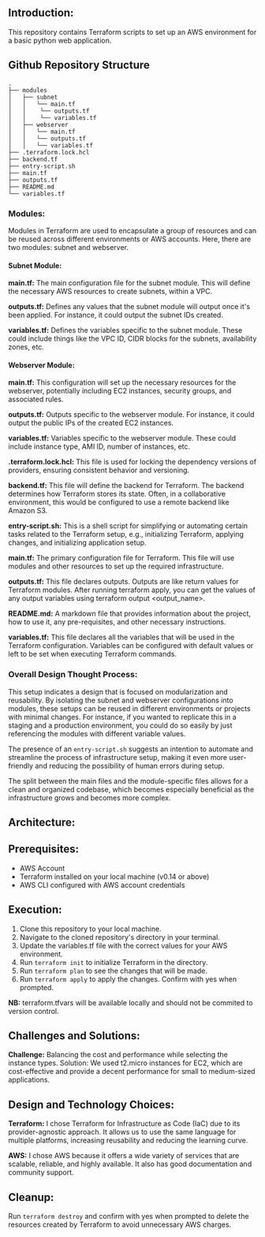 ## Introduction:
This repository contains Terraform scripts to set up an AWS environment for a basic python web application.

## Github Repository Structure
```
.
├── modules
│   ├── subnet
│   │   └── main.tf
│   │    └── outputs.tf
│   │    └── variables.tf
│   ├── webserver
│   │   └── main.tf  
│   │   └── outputs.tf
│   │   └── variables.tf 
├── .terraform.lock.hcl
├── backend.tf
├── entry-script.sh
├── main.tf
├── outputs.tf
├── README.md
└── variables.tf
```
### Modules:
Modules in Terraform are used to encapsulate a group of resources and can be reused across different environments or AWS accounts. Here, there are two modules: subnet and webserver.

#### Subnet Module:
**main.tf:** The main configuration file for the subnet module. This will define the necessary AWS resources to create subnets, within a VPC.

**outputs.tf:** Defines any values that the subnet module will output once it's been applied. For instance, it could output the subnet IDs created.

**variables.tf:** Defines the variables specific to the subnet module. These could include things like the VPC ID, CIDR blocks for the subnets, availability zones, etc.

#### Webserver Module:
**main.tf:** This configuration will set up the necessary resources for the webserver, potentially including EC2 instances, security groups, and associated rules.

**outputs.tf:** Outputs specific to the webserver module. For instance, it could output the public IPs of the created EC2 instances.

**variables.tf:** Variables specific to the webserver module. These could include instance type, AMI ID, number of instances, etc.

**.terraform.lock.hcl:** This file is used for locking the dependency versions of providers, ensuring consistent behavior and versioning. 

**backend.tf:** This file will define the backend for Terraform. The backend determines how Terraform stores its state. Often, in a collaborative environment, this would be configured to use a remote backend like Amazon S3.

**entry-script.sh:** This is a shell script for simplifying or automating certain tasks related to the Terraform setup, e.g., initializing Terraform, applying changes, and initializing application setup.

**main.tf:** The primary configuration file for Terraform. This file will use modules and other resources to set up the required infrastructure.

**outputs.tf:** This file declares outputs. Outputs are like return values for Terraform modules. After running terraform apply, you can get the values of any output variables using terraform output <output_name>.

**README.md:** A markdown file that provides information about the project, how to use it, any pre-requisites, and other necessary instructions.

**variables.tf:** This file declares all the variables that will be used in the Terraform configuration. Variables can be configured with default values or left to be set when executing Terraform commands.

### Overall Design Thought Process:
This setup indicates a design that is focused on modularization and reusability. By isolating the subnet and webserver configurations into modules, these setups can be reused in different environments or projects with minimal changes. For instance, if you wanted to replicate this in a staging and a production environment, you could do so easily by just referencing the modules with different variable values.

The presence of an `entry-script.sh` suggests an intention to automate and streamline the process of infrastructure setup, making it even more user-friendly and reducing the possibility of human errors during setup.

The split between the main files and the module-specific files allows for a clean and organized codebase, which becomes especially beneficial as the infrastructure grows and becomes more complex.

## Architecture:


## Prerequisites:
- AWS Account
- Terraform installed on your local machine (v0.14 or above)
- AWS CLI configured with AWS account credentials

## Execution:
1. Clone this repository to your local machine.
2. Navigate to the cloned repository's directory in your terminal.
3. Update the variables.tf file with the correct values for your AWS environment.
4. Run `terraform init` to initialize Terraform in the directory.
5. Run `terraform plan` to see the changes that will be made.
6. Run `terraform apply` to apply the changes. Confirm with yes when prompted.

**NB:** terraform.tfvars will be available locally and should not be commited to version control.

## Challenges and Solutions:
**Challenge:** Balancing the cost and performance while selecting the instance types.
Solution: We used t2.micro instances for EC2, which are cost-effective and provide a decent performance for small to medium-sized applications.

## Design and Technology Choices:
**Terraform:** I chose Terraform for Infrastructure as Code (IaC) due to its provider-agnostic approach. It allows us to use the same language for multiple platforms, increasing reusability and reducing the learning curve.

**AWS:** I chose AWS because it offers a wide variety of services that are scalable, reliable, and highly available. It also has good documentation and community support.

## Cleanup:
Run `terraform destroy` and confirm with yes when prompted to delete the resources created by Terraform to avoid unnecessary AWS charges.